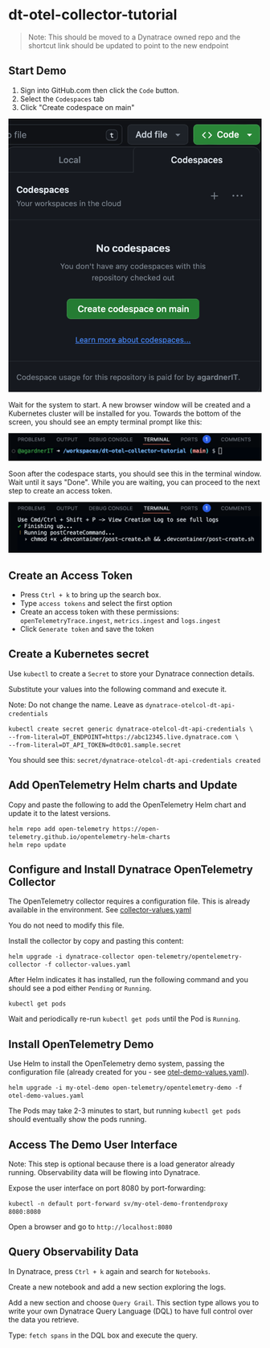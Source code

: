 # dt-otel-collector-tutorial

> Note: This should be moved to a Dynatrace owned repo and the shortcut link should be updated to point to the new endpoint

## Start Demo

1. Sign into GitHub.com then click the `Code` button.
1. Select the `Codespaces` tab
1. Click "Create codespace on main"

![create codespace](.devcontainer/images/create-codespace.png)

Wait for the system to start. A new browser window will be created and a Kubernetes cluster will be installed for you.
Towards the bottom of the screen, you should see an empty terminal prompt like this:

![terminal window](.devcontainer/images/terminal-window.png)

Soon after the codespace starts, you should see this in the terminal window. Wait until it says "Done".
While you are waiting, you can proceed to the next step to create an access token.

![post creation workflow](.devcontainer/images/post-create.png)

## Create an Access Token

- Press `Ctrl + k` to bring up the search box.
- Type `access tokens` and select the first option
- Create an access token with these permissions: `openTelemetryTrace.ingest`, `metrics.ingest` and `logs.ingest`
- Click `Generate token` and save the token

## Create a Kubernetes secret

Use `kubectl` to create a `Secret` to store your Dynatrace connection details.

Substitute your values into the following command and execute it.

Note: Do not change the name. Leave as `dynatrace-otelcol-dt-api-credentials`

```
kubectl create secret generic dynatrace-otelcol-dt-api-credentials \
--from-literal=DT_ENDPOINT=https://abc12345.live.dynatrace.com \
--from-literal=DT_API_TOKEN=dt0c01.sample.secret
```

You should see this: `secret/dynatrace-otelcol-dt-api-credentials created`

## Add OpenTelemetry Helm charts and Update

Copy and paste the following to add the OpenTelemetry Helm chart and update it to the latest versions.

```
helm repo add open-telemetry https://open-telemetry.github.io/opentelemetry-helm-charts
helm repo update
```

## Configure and Install Dynatrace OpenTelemetry Collector

The OpenTelemetry collector requires a configuration file. This is already available in the environment. See [collector-values.yaml](collector-values.yaml)

You do not need to modify this file.

Install the collector by copy and pasting this content:

```
helm upgrade -i dynatrace-collector open-telemetry/opentelemetry-collector -f collector-values.yaml
```

After Helm indicates it has installed, run the following command and you should see a pod either `Pending` or `Running`.

```
kubectl get pods
```

Wait and periodically re-run `kubectl get pods` until the Pod is `Running`.

## Install OpenTelemetry Demo

Use Helm to install the OpenTelemetry demo system, passing the configuration file (already created for you - see [otel-demo-values.yaml](otel-demo-values.yaml)).

```
helm upgrade -i my-otel-demo open-telemetry/opentelemetry-demo -f otel-demo-values.yaml
```

The Pods may take 2-3 minutes to start, but running `kubectl get pods` should eventually show the pods running.

## Access The Demo User Interface

Note: This step is optional because there is a load generator already running. Observability data will be flowing into Dynatrace.

Expose the user interface on port 8080 by port-forwarding:

```
kubectl -n default port-forward sv/my-otel-demo-frontendproxy 8080:8080
```

Open a browser and go to `http://localhost:8080`

## Query Observability Data

In Dynatrace, press `Ctrl + k` again and search for `Notebooks`.

Create a new notebook and add a new section exploring the logs.

Add a new section and choose `Query Grail`. This section type allows you to write your own Dynatrace Query Language (DQL) to have full control over the data you retrieve.

Type: `fetch spans` in the DQL box and execute the query.
